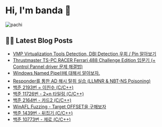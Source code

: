 # Hi, I'm banda 👋



![pachi](https://github.com/banda59/banda59/blob/main/gif/Kirby.gif)

## 🔐😽 Latest Blog Posts



<ul><li><a href='https://spacefriend.tistory.com/113' target='_blank'>VMP Virtualization Tools Detection, DBI Detection 우회 / Pin 알아보기</a></li><li><a href='https://spacefriend.tistory.com/111' target='_blank'>Thrustmaster TS-PC RACER Ferrari 488 Challenge Edition 입문기 (+ Control Pannel driver 문제 해결법)</a></li><li><a href='https://spacefriend.tistory.com/105' target='_blank'>Windows Named Pipe⛓️에 대해서 알아보자.</a></li><li><a href='https://spacefriend.tistory.com/94' target='_blank'>Responder를 통한 AD 해시 탈취 실습 (LLMNR &amp; NBT-NS Poisoning)</a></li><li><a href='https://spacefriend.tistory.com/92' target='_blank'>백준 2193번 = 이친수 (C/C++)</a></li><li><a href='https://spacefriend.tistory.com/91' target='_blank'>백준 11726번 - 2&times;n 타일링 (C/C++)</a></li><li><a href='https://spacefriend.tistory.com/89' target='_blank'>백준 2164번 - 카드2 (C/C++)</a></li><li><a href='https://spacefriend.tistory.com/88' target='_blank'>WinAFL Fuzzing - Target OFFSET을 구해보자</a></li><li><a href='https://spacefriend.tistory.com/87' target='_blank'>백준 1439번 - 뒤집기 (C/C++)</a></li><li><a href='https://spacefriend.tistory.com/86' target='_blank'>백준 10773번 - 제로 (C/C++)</a></li></ul>